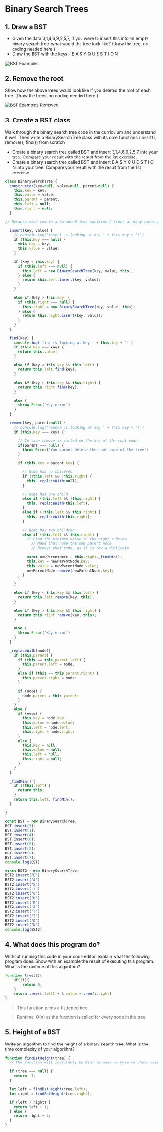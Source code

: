 # Binary Search Trees

## 1. Draw a BST
- Given the data 3,1,4,6,9,2,5,7, if you were to insert this into an empty binary search tree, what would the tree look like? (Draw the tree, no coding needed here.)
- Draw the BST with the keys - E A S Y Q U E S T I O N

![BST Examples](./bst-examples.png)

## 2. Remove the root

Show how the above trees would look like if you deleted the root of each tree. (Draw the trees, no coding needed here.)

![BST Examples Removed](./removed-bst.png)

## 3. Create a BST class
Walk through the binary search tree code in the curriculum and understand it well. Then write a BinarySearchTree class with its core functions (insert(), remove(), find()) from scratch.

- Create a binary search tree called BST and insert 3,1,4,6,9,2,5,7 into your tree. Compare your result with the result from the 1st exercise.
- Create a binary search tree called BST and insert E A S Y Q U E S T I O N into your tree. Compare your result with the result from the 1st exercise.

```js
class BinarySearchTree {
  constructor(key=null, value=null, parent=null) {
    this.key = key;
    this.value = value;
    this.parent = parent;
    this.left = null;
    this.right = null;
  }

// Because each row in a balanced tree contains 2 times as many nodes as the row before, the width grows exponentially with the number of nodes. This means that conversely, the height must grow logarithmically with the number of nodes. So the average insert case is O(log(n))

  insert(key, value) {
    // console.log('insert is looking at key ' + this.key + '!')
    if (this.key === null) {
      this.key = key;
      this.value = value;
    }

    if (key < this.key) {
      if (this.left === null) {
        this.left = new BinarySearchTree(key, value, this);
      } else {
        return this.left.insert(key, value);
      }
    }

    else if (key > this.key) {
      if (this.right === null) {
        this.right = new BinarySearchTree(key, value, this);
      } else {
        return this.right.insert(key, value);
      }
    }
  }

  find(key) {
    console.log('find is looking at key ' + this.key + '!')
    if (this.key === key) {
      return this.value;
    }

    else if (key < this.key && this.left) {
      return this.left.find(key);
    }

    else if (key > this.key && this.right) {
      return this.right.find(key);
    }

    else {
      throw Error('Key error')
    }
  }

  remove(key, parent=null) {
    // console.log('remove is looking at key ' + this.key + '!')
    if (this.key === key) {

      // In case remove is called on the key of the root node
      if(parent === null) {
        throw Error('You cannot delete the root node of the tree')
      }

      if (this.key < parent.key) {

        // Node has no children
        if (!this.left && !this.right) {
          this._replaceWith(null);
        }

        // Node has one child
        else if (this.left && !this.right) {
          this._replaceWith(this.left);
        }
        else if (!this.left && this.right) {
          this._replaceWith(this.right);
        }

        // Node has two children
        else if (this.left && this.right) {
          // Find the minimum value in the right subtree
            // Make that node the new parent node
            // Remove that node, as it is now a duplicate

          const newParentNode = this.right._findMin();
          this.key = newParentNode.key;
          this.value = newParentNode.value;
          newParentNode.remove(newParentNode.key);
        }
      }
    }

    else if (key < this.key && this.left) {
      return this.left.remove(key, this);
    }

    else if (key > this.key && this.right) {
      return this.right.remove(key, this);
    }

    else {
      throw Error('Key error')
    }
  }

  _replaceWith(node){
    if (this.parent) {
      if (this == this.parent.left) {
        this.parent.left = node;
      }
      else if (this == this.parent.right) {
        this.parent.right = node;
      }

      if (node) {
        node.parent = this.parent;
      }
    }
    else {
      if (node) {
        this.key = node.key;
        this.value = node.value;
        this.left = node.left;
        this.right = node.right;
      }
      else {
        this.key = null;
        this.value = null;
        this.left = null;
        this.right = null;
      }
    }
  }

  _findMin() {
    if (!this.left) {
      return this;
    }
    return this.left._findMin();
  }

}

const BST = new BinarySearchTree;
BST.insert(3);
BST.insert(1);
BST.insert(4);
BST.insert(6);
BST.insert(9);
BST.insert(2);
BST.insert(5);
BST.insert(7);
console.log(BST)

const BST2 = new BinarySearchTree;
BST2.insert('E')
BST2.insert('A')
BST2.insert('S')
BST2.insert('Y')
BST2.insert('Q')
BST2.insert('U')
BST2.insert('E')
BST2.insert('S')
BST2.insert('T')
BST2.insert('I')
BST2.insert('O')
BST2.insert('N')
console.log(BST2)
```

## 4. What does this program do?
Without running this code in your code editor, explain what the following program does. Show with an example the result of executing this program. What is the runtime of this algorithm?

```js
function tree(t){
    if(!t){
        return 0;
    }
    return tree(t.left) + t.value + tree(t.right)
}
```

> This function prints a flattened tree

> Runtime: O(n) as the function is called for every node in the tree

## 5. Height of a BST
Write an algorithm to find the height of a binary search tree. What is the time complexity of your algorithm?

```js
function findBstHeight(tree) {
  // The function will inevitably be O(n) because we have to check every node to see if it chains further than every other node.

  if (tree === null) {
    return -1;
  }

  let left = findBstHeight(tree.left);
  let right = findBstHeight(tree.right);

  if (left > right) {
    return left + 1;
  } else {
    return right + 1;
  }
}
```

